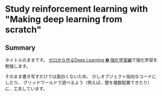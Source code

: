 # Study reinforcement learning with "Making deep learning from scratch"
## Summary
タイトルのままです。
[ゼロから作るDeep Learning ❹ 強化学習編](https://github.com/oreilly-japan/deep-learning-from-scratch-4)で強化学習を勉強します。

そのまま書き写すだけでは面白くないため、
少しオブジェクト指向なコードにしたり、
グリッドワールドで遊べるよう（例えば、壁を複数配置できたり）に、工夫しています。